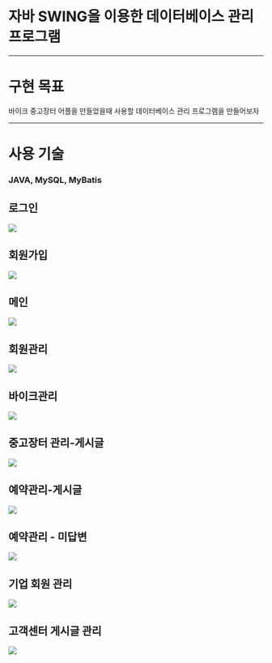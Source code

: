 # 자바 SWING을 이용한 데이터베이스 관리 프로그램

---
# 구현 목표
바이크 중고장터 어플을 만들었을때 사용할 데이터베이스 관리 프로그램을 만들어보자

---
# 사용 기술
### JAVA, MySQL, MyBatis

## 로그인

![](https://github.com/kaaang/korea_project_2/blob/master/gif/%EB%A1%9C%EA%B7%B8%EC%9D%B8.gif)


## 회원가입

![](https://github.com/kaaang/korea_project_2/blob/master/gif/%ED%9A%8C%EC%9B%90%EA%B0%80%EC%9E%85.gif)

## 메인

![](https://github.com/kaaang/korea_project_2/blob/master/gif/%EB%A9%94%EC%9D%B8.gif)

## 회원관리

![](https://github.com/kaaang/korea_project_2/blob/master/gif/%ED%9A%8C%EC%9B%90%EA%B0%80%EC%9E%85.gif)


## 바이크관리

![](https://github.com/kaaang/korea_project_2/blob/master/gif/2.gif)


## 중고장터 관리-게시글

![](https://github.com/kaaang/korea_project_2/blob/master/gif/%EC%A4%91%EA%B3%A0%EC%9E%A5%ED%84%B0-%EA%B2%8C%EC%8B%9C%EA%B8%80.gif)


## 예약관리-게시글

![](https://github.com/kaaang/korea_project_2/blob/master/gif/%EB%A9%94%EC%9D%B8.gif)


## 예약관리 - 미답변

![](https://github.com/kaaang/korea_project_2/blob/master/gif/%EB%AF%B8%EB%8B%B5%EB%B3%80.gif)


## 기업 회원 관리

![](https://github.com/kaaang/korea_project_2/blob/master/gif/%EC%BB%B4%ED%8D%BC%EB%8B%88.gif)


## 고객센터 게시글 관리

![](https://github.com/kaaang/korea_project_2/blob/master/gif/3.gif)

